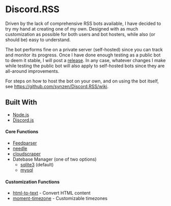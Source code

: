 
# Discord.RSS
Driven by the lack of comprehensive RSS bots available, I have decided to try my hand at creating one of my own. Designed with as much customization as possible for both users and bot hosters, while also (or should be) easy to understand.

The bot performs fine on a private server (self-hosted) since you can track and monitor its progress. Once I have done enough testing as a public bot to deem it stable, I will post a [release](https://github.com/synzen/Discord.RSS/releases). In any case, whatever changes I make while testing the public bot will also apply to self-hosted bots since they are all-around improvements.

For steps on how to host the bot on your own, and on using the bot itself, see https://github.com/synzen/Discord.RSS/wiki.

## Built With		
* [Node.js](https://nodejs.org/en/)		
* [Discord.js](https://www.npmjs.com/package/discord.js)

#### Core Functions
 * [Feedparser](https://www.npmjs.com/package/feedparser)		
 * [needle](https://www.npmjs.com/package/needle)
 * [cloudscraper](https://www.npmjs.com/package/cloudscraper)
 * Datebase Manager (one of two options)		
     * [sqlite3](https://www.npmjs.com/package/sqlite3) (default)		
     * [mysql](https://www.npmjs.com/package/mysql)

#### Customization Functions
 * [html-to-text](https://www.npmjs.com/package/html-to-text) - Convert HTML content
 * [moment-timezone](https://www.npmjs.com/package/moment-timezone) - Customizable timezones
